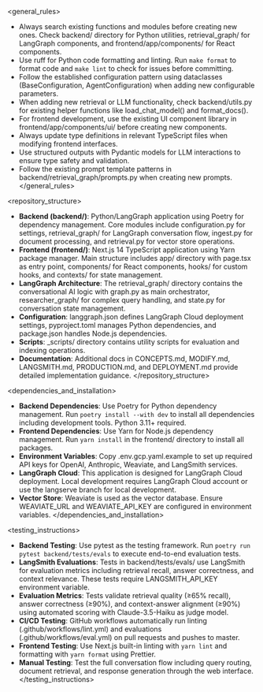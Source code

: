 <general_rules>
- Always search existing functions and modules before creating new ones. Check backend/ directory for Python utilities, retrieval_graph/ for LangGraph components, and frontend/app/components/ for React components.
- Use ruff for Python code formatting and linting. Run `make format` to format code and `make lint` to check for issues before committing.
- Follow the established configuration pattern using dataclasses (BaseConfiguration, AgentConfiguration) when adding new configurable parameters.
- When adding new retrieval or LLM functionality, check backend/utils.py for existing helper functions like load_chat_model() and format_docs().
- For frontend development, use the existing UI component library in frontend/app/components/ui/ before creating new components.
- Always update type definitions in relevant TypeScript files when modifying frontend interfaces.
- Use structured outputs with Pydantic models for LLM interactions to ensure type safety and validation.
- Follow the existing prompt template patterns in backend/retrieval_graph/prompts.py when creating new prompts.
</general_rules>

<repository_structure>
- **Backend (backend/)**: Python/LangGraph application using Poetry for dependency management. Core modules include configuration.py for settings, retrieval_graph/ for LangGraph conversation flow, ingest.py for document processing, and retrieval.py for vector store operations.
- **Frontend (frontend/)**: Next.js 14 TypeScript application using Yarn package manager. Main structure includes app/ directory with page.tsx as entry point, components/ for React components, hooks/ for custom hooks, and contexts/ for state management.
- **LangGraph Architecture**: The retrieval_graph/ directory contains the conversational AI logic with graph.py as main orchestrator, researcher_graph/ for complex query handling, and state.py for conversation state management.
- **Configuration**: langgraph.json defines LangGraph Cloud deployment settings, pyproject.toml manages Python dependencies, and package.json handles Node.js dependencies.
- **Scripts**: _scripts/ directory contains utility scripts for evaluation and indexing operations.
- **Documentation**: Additional docs in CONCEPTS.md, MODIFY.md, LANGSMITH.md, PRODUCTION.md, and DEPLOYMENT.md provide detailed implementation guidance.
</repository_structure>

<dependencies_and_installation>
- **Backend Dependencies**: Use Poetry for Python dependency management. Run `poetry install --with dev` to install all dependencies including development tools. Python 3.11+ required.
- **Frontend Dependencies**: Use Yarn for Node.js dependency management. Run `yarn install` in the frontend/ directory to install all packages.
- **Environment Variables**: Copy .env.gcp.yaml.example to set up required API keys for OpenAI, Anthropic, Weaviate, and LangSmith services.
- **LangGraph Cloud**: This application is designed for LangGraph Cloud deployment. Local development requires LangGraph Cloud account or use the langserve branch for local development.
- **Vector Store**: Weaviate is used as the vector database. Ensure WEAVIATE_URL and WEAVIATE_API_KEY are configured in environment variables.
</dependencies_and_installation>

<testing_instructions>
- **Backend Testing**: Use pytest as the testing framework. Run `poetry run pytest backend/tests/evals` to execute end-to-end evaluation tests.
- **LangSmith Evaluations**: Tests in backend/tests/evals/ use LangSmith for evaluation metrics including retrieval recall, answer correctness, and context relevance. These tests require LANGSMITH_API_KEY environment variable.
- **Evaluation Metrics**: Tests validate retrieval quality (≥65% recall), answer correctness (≥90%), and context-answer alignment (≥90%) using automated scoring with Claude-3.5-Haiku as judge model.
- **CI/CD Testing**: GitHub workflows automatically run linting (.github/workflows/lint.yml) and evaluations (.github/workflows/eval.yml) on pull requests and pushes to master.
- **Frontend Testing**: Use Next.js built-in linting with `yarn lint` and formatting with `yarn format` using Prettier.
- **Manual Testing**: Test the full conversation flow including query routing, document retrieval, and response generation through the web interface.
</testing_instructions>

